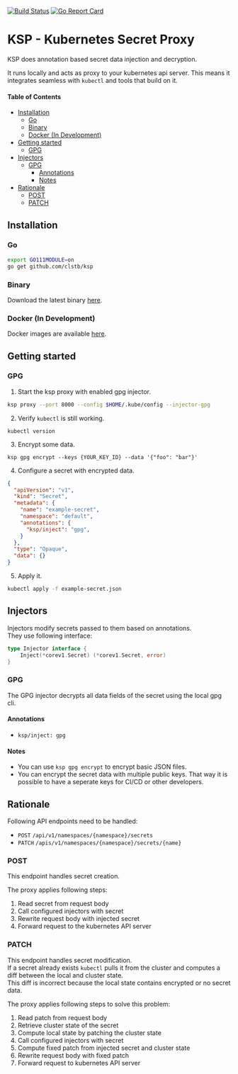 [![Build Status](https://ci.clstb.codes/api/badges/clstb/ksp/status.svg)](https://ci.clstb.codes/clstb/ksp)
[![Go Report Card](https://goreportcard.com/badge/github.com/clstb/ksp)](https://goreportcard.com/report/github.com/clstb/ksp)
# KSP - Kubernetes Secret Proxy <!-- omit in toc -->
KSP does annotation based secret data injection and decryption.  

It runs locally and acts as proxy to your kubernetes api server. This means it integrates seamless with `kubectl` and tools that build on it.

#### Table of Contents <!-- omit in toc -->
- [Installation](#installation)
  - [Go](#go)
  - [Binary](#binary)
  - [Docker (In Development)](#docker-in-development)
- [Getting started](#getting-started)
  - [GPG](#gpg)
- [Injectors](#injectors)
  - [GPG](#gpg-1)
    - [Annotations](#annotations)
    - [Notes](#notes)
- [Rationale](#rationale)
  - [POST](#post)
  - [PATCH](#patch)

## Installation

### Go
```sh
export GO111MODULE=on
go get github.com/clstb/ksp
```

### Binary
Download the latest binary [here](https://github.com/clstb/ksp/releases).

### Docker (In Development)
Docker images are available [here](https://hub.docker.com/repository/docker/clstb/ksp).

## Getting started

### GPG
1. Start the ksp proxy with enabled gpg injector.
```sh
ksp proxy --port 8000 --config $HOME/.kube/config --injector-gpg
```
2. Verify `kubectl` is still working.
```
kubectl version
```
3. Encrypt some data.
```
ksp gpg encrypt --keys {YOUR_KEY_ID} --data '{"foo": "bar"}'
```
4. Configure a secret with encrypted data.
```json
{
  "apiVersion": "v1",
  "kind": "Secret",
  "metadata": {
    "name": "example-secret",
    "namespace": "default",
    "annotations": {
      "ksp/inject": "gpg",
    }
  },
  "type": "Opaque",
  "data": {}
}
```
5. Apply it.
```sh
kubectl apply -f example-secret.json
```

## Injectors
Injectors modify secrets passed to them based on annotations.  
They use following interface:
```go
type Injector interface {
    Inject(*corev1.Secret) (*corev1.Secret, error)
}
```

### GPG
The GPG injector decrypts all data fields of the secret using the local gpg cli.

#### Annotations
* `ksp/inject: gpg`

#### Notes
* You can use `ksp gpg encrypt` to encrypt basic JSON files.
* You can encrypt the secret data with multiple public keys. That way it is possible to have a seperate keys for CI/CD or other developers.

## Rationale
Following API endpoints need to be handled:  
* `POST` `/api/v1/namespaces/{namespace}/secrets`
* `PATCH` `/apis/v1/namespaces/{namespace}/secrets/{name}`

### POST
This endpoint handles secret creation.  

The proxy applies following steps:
1. Read secret from request body
2. Call configured injectors with secret
3. Rewrite request body with injected secret
4. Forward request to the kubernetes API server

### PATCH
This endpoint handles secret modification.  
If a secret already exists `kubectl` pulls it from the cluster and computes a diff between the local and cluster state.  
This diff is incorrect because the local state contains encrypted or no secret data.  

The proxy applies following steps to solve this problem:
1. Read patch from request body
2. Retrieve cluster state of the secret
3. Compute local state by patching the cluster state
4. Call configured injectors with secret
5. Compute fixed patch from injected secret and cluster state
6. Rewrite request body with fixed patch
7. Forward request to kubernetes API server